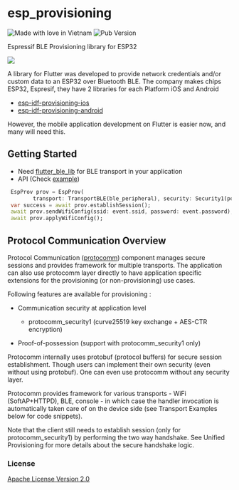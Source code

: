 # esp_provisioning

![Made with love in Vietnam](https://madewithlove.now.sh/vn?heart=true) ![Pub Version](https://img.shields.io/pub/v/esp_provisioning)

Espressif BLE Provisioning library for ESP32

![](https://github.com/sunshine-tech/esp_provisioning/blob/master/img.gif?raw=true)

A library for Flutter was developed to provide network credentials and/or custom data to an ESP32 over Bluetooth BLE.
The company makes chips ESP32, Espresif, they have 2 libraries for each Platform iOS and Android

- [esp-idf-provisioning-ios](https://github.com/espressif/esp-idf-provisioning-ios)
- [esp-idf-provisioning-android](https://github.com/espressif/esp-idf-provisioning-android)

However, the mobile application development on Flutter is easier now, and many will need this.

## Getting Started

- Need [flutter_ble_lib](https://github.com/Polidea/FlutterBleLib) for BLE transport in your application
- API (Check [example](./example))

```dart
 EspProv prov = EspProv(
        transport: TransportBLE(ble_peripheral), security: Security1(pop: pop));
 var success = await prov.establishSession();
 await prov.sendWifiConfig(ssid: event.ssid, password: event.password);
 await prov.applyWifiConfig();

```


## Protocol Communication Overview

Protocol Communication ([protocomm](https://docs.espressif.com/projects/esp-idf/en/latest/esp32/api-reference/provisioning/protocomm.html)) component manages secure sessions and provides framework for multiple transports. The application can also use protocomm layer directly to have application specific extensions for the provisioning (or non-provisioning) use cases.

Following features are available for provisioning :
- Communication security at application level

    - protocomm_security1 (curve25519 key exchange + AES-CTR encryption)

- Proof-of-possession (support with protocomm_security1 only)

Protocomm internally uses protobuf (protocol buffers) for secure session establishment. Though users can implement their own security (even without using protobuf). One can even use protocomm without any security layer.

Protocomm provides framework for various transports - WiFi (SoftAP+HTTPD), BLE, console - in which case the handler invocation is automatically taken care of on the device side (see Transport Examples below for code snippets).

Note that the client still needs to establish session (only for protocomm_security1) by performing the two way handshake. See Unified Provisioning for more details about the secure handshake logic.

### License

[Apache License Version 2.0](./LICENSE)
